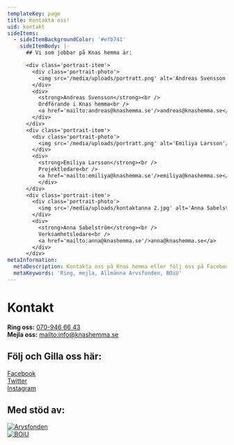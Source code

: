```yaml
---
templateKey: page
title: Kontakta oss!
uid: kontakt
sideItems:
  - sideItemBackgroundColor: '#efb741'
    sideItemBody: |-
      ## Vi som jobbar på Knas hemma är:

      <div class='portrait-item'>
        <div class='portrait-photo'>
          <img src='/media/uploads/portratt.png' alt='Andreas Svensson'/>
        </div>
        <div>        
          <strong>Andreas Svensson</strong><br />
          Ordförande i Knas hemma<br />
          <a href='mailto:andreas@knashemma.se'/>andreas@knashemma.se</a>
        </div>        
      </div>
      <div class='portrait-item'>
        <div class='portrait-photo'>
          <img src='/media/uploads/portratt.png' alt='Emiliya Larsson'/>
        </div>
        <div>        
          <strong>Emiliya Larsson</strong><br />
          Projektledare<br />
          <a href='mailto:emiliya@knashemma.se'/>emiliya@knashemma.se</a>
          </div>
      </div>
      <div class='portrait-item'>
        <div class='portrait-photo'>
          <img src='/media/uploads/kontaktanna 2.jpg' alt='Anna Sabelström'/>
        </div>
        <div>
          <strong>Anna Sabelström</strong><br />
          Verksamhetsledare<br />
          <a href='mailto:anna@knashemma.se'/>anna@knashemma.se</a>
        </div>
      </div>
metaInformation:
  metaDescription: Kontakta oss på Knas hemma eller följ oss på Facebook eller Instagram.
  metaKeywords: 'Ring, mejla, Allmänna Arvsfonden, BOiU'
---
```

# Kontakt

**Ring oss:** [070-946 66 43](tel:+0709466643)\
**Mejla oss:** <mailto:info@knashemma.se>

## Följ och Gilla oss här:

[Facebook](https://www.facebook.com/knashemma)\
[Twitter](https://www.twitter.com/knashemma)\
[Instagram](https://www.instagram.com/knashemma)

## Med stöd av:

<div class='small-logo'>
<a href='https://www.arvsfonden.se/'>
<img src='/uploads/arvsfonden-logotyp-rgb-svart.png' alt='Arvsfonden'/>
</a>
</div>
<div class='small-logo'>
<a href='https://boiu.se/'>
<img src='/uploads/boiu-logo.png' alt='BOiU'/>
</a>
</div>
